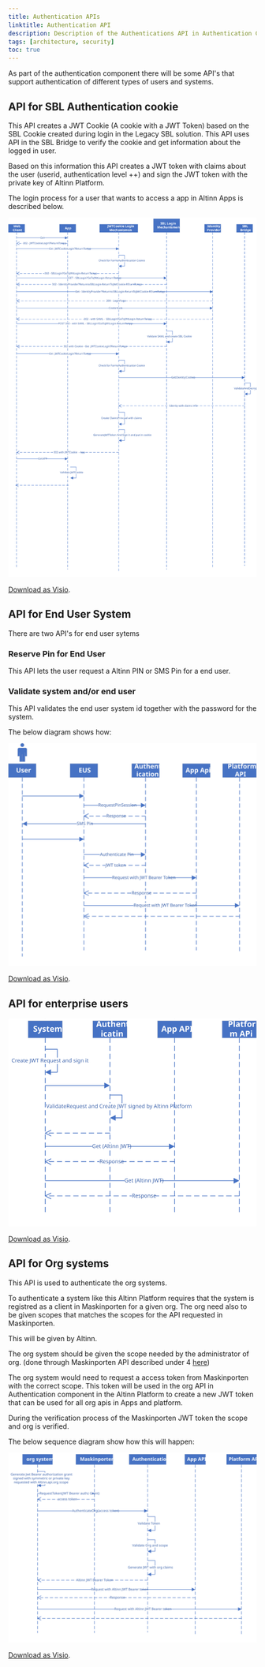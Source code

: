 ```yaml
---
title: Authentication APIs
linktitle: Authentication API
description: Description of the Authentications API in Authentication Component
tags: [architecture, security]
toc: true
---
```


As part of the authentication component there will be some API's that support authentication of different types of users and systems. 

## API for SBL Authentication cookie
This API creates a JWT Cookie (A cookie with a JWT Token) based on the SBL Cookie created during login in the Legacy SBL solution.
This API uses API in the SBL Bridge to verify the cookie and get information about the logged in user.

Based on this information this API creates a JWT token with claims about the user (userid, authentication level ++) and sign the JWT token with the private key of Altinn Platform.

The login process for a user that wants to access a app in Altinn Apps is described below.

![Login process](loginprocess.svg "Login process")

[Download as Visio](loginprocess.vsdx).

## API for End User System
There are two API's for end user sytems

### Reserve Pin for End User
This API lets the user request a Altinn PIN or SMS Pin for a end user.

### Validate system and/or end user
This API validates the end user system id together with the password for the system.

The below diagram shows how:

![Login process](loginprocess_eus.svg "Login process end user system")

[Download as Visio](loginprocess_eus.vsdx).

## API for enterprise users

![Login process](loginprocess_ec.svg "Login process enterprise users")

[Download as Visio](loginprocess_ec.vsdx).

## API for Org systems
This API is used to authenticate the org systems. 

To authenticate a system like this Altinn Platform requires that the system is registred as a client in Maskinporten for a given org.
The org need also to be given scopes that matches the scopes for the API requested in Maskinporten. 

This will be given by Altinn. 

The org system should be given the scope needed by the administrator of org. (done through Maskinporten API described under 4 [here](https://difi.github.io/idporten-oidc-dokumentasjon/oidc_guide_maskinporten.html#4-konfigurere-oauth2-klient))

The org system would need to request a access token from Maskinporten with the correct scope.
This token will be used in the org API in Authentication component in the Altinn Platform
to create a new JWT token that can be used for all org apis in Apps and platform.

During the verification process of the Maskinporten JWT token the scope and org is verified.

The below sequence diagram show how this will happen:

![Login process](loginprocess_org.svg "Login process org systems")

[Download as Visio](loginprocess_org.vsdx).
